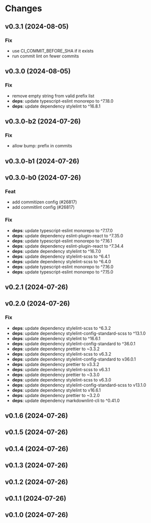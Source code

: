 # Changes

## v0.3.1 (2024-08-05)

### Fix

-   use CI_COMMIT_BEFORE_SHA if it exists
-   run commit lint on fewer commits

## v0.3.0 (2024-08-05)

### Fix

-   remove empty string from valid prefix list
-   **deps**: update typescript-eslint monorepo to ^7.18.0
-   **deps**: update dependency stylelint to ^16.8.1

## v0.3.0-b2 (2024-07-26)

### Fix

-   allow bump: prefix in commits

## v0.3.0-b1 (2024-07-26)

## v0.3.0-b0 (2024-07-26)

### Feat

-   add commitizen config (#26817)
-   add commitlint config (#26817)

### Fix

-   **deps**: update typescript-eslint monorepo to ^7.17.0
-   **deps**: update dependency eslint-plugin-react to ^7.35.0
-   **deps**: update typescript-eslint monorepo to ^7.16.1
-   **deps**: update dependency eslint-plugin-react to ^7.34.4
-   **deps**: update dependency stylelint to ^16.7.0
-   **deps**: update dependency stylelint-scss to ^6.4.1
-   **deps**: update dependency stylelint-scss to ^6.4.0
-   **deps**: update typescript-eslint monorepo to ^7.16.0
-   **deps**: update typescript-eslint monorepo to ^7.15.0

## v0.2.1 (2024-07-26)

## v0.2.0 (2024-07-26)

### Fix

-   **deps**: update dependency stylelint-scss to ^6.3.2
-   **deps**: update dependency stylelint-config-standard-scss to ^13.1.0
-   **deps**: update dependency stylelint to ^16.6.1
-   **deps**: update dependency stylelint-config-standard to ^36.0.1
-   **deps**: update dependency prettier to ~3.3.2
-   **deps**: update dependency stylelint-scss to v6.3.2
-   **deps**: update dependency stylelint-config-standard to v36.0.1
-   **deps**: update dependency prettier to v3.3.2
-   **deps**: update dependency stylelint-scss to v6.3.1
-   **deps**: update dependency prettier to ~3.3.0
-   **deps**: update dependency stylelint-scss to v6.3.0
-   **deps**: update dependency stylelint-config-standard-scss to v13.1.0
-   **deps**: update dependency stylelint to v16.6.1
-   **deps**: update dependency prettier to ~3.2.0
-   **deps**: update dependency markdownlint-cli to ^0.41.0

## v0.1.6 (2024-07-26)

## v0.1.5 (2024-07-26)

## v0.1.4 (2024-07-26)

## v0.1.3 (2024-07-26)

## v0.1.2 (2024-07-26)

## v0.1.1 (2024-07-26)

## v0.1.0 (2024-07-26)
